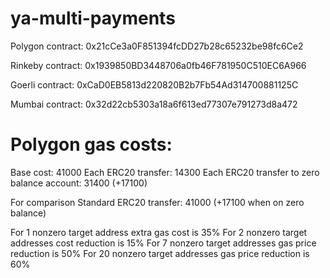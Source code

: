 # ya-multi-payments

Polygon contract:
0x21cCe3a0F851394fcDD27b28c65232be98fc6Ce2

Rinkeby contract:
0x1939850BD3448706a0fb46F781950C510EC6A966

Goerli contract:
0xCaD0EB5813d220820B2b7Fb54Ad314700881125C

Mumbai contract:
0x32d22cb5303a18a6f613ed77307e791273d8a472

# Polygon gas costs:

Base cost: 41000
Each ERC20 transfer: 14300
Each ERC20 transfer to zero balance account: 31400 (+17100)

For comparison
Standard ERC20 transfer: 41000 (+17100 when on zero balance)

For 1 nonzero target address extra gas cost is 35%
For 2 nonzero target addresses cost reduction is 15%
For 7 nonzero target addresses gas price reduction is 50%
For 20 nonzero target addresses gas price reduction is 60%



